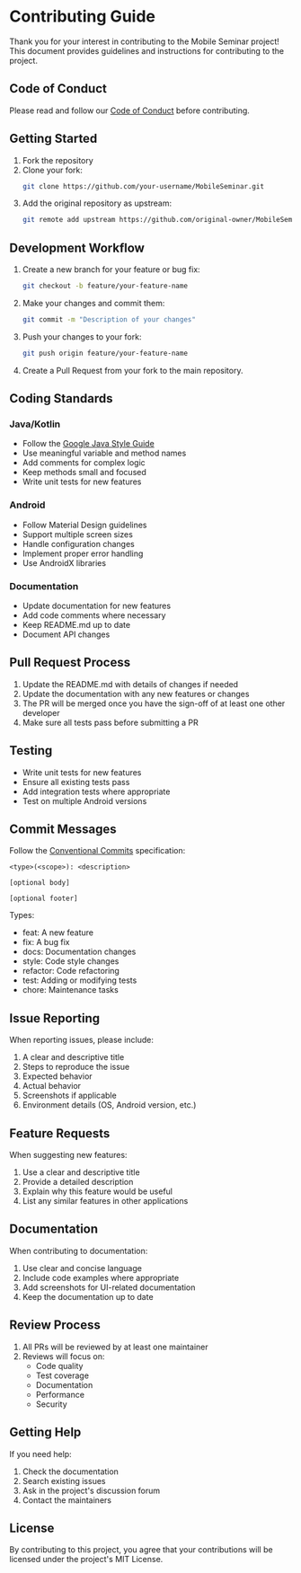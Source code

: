 # Contributing Guide

Thank you for your interest in contributing to the Mobile Seminar project! This document provides guidelines and instructions for contributing to the project.

## Code of Conduct

Please read and follow our [Code of Conduct](CODE_OF_CONDUCT.md) before contributing.

## Getting Started

1. Fork the repository
2. Clone your fork:
   ```bash
   git clone https://github.com/your-username/MobileSeminar.git
   ```
3. Add the original repository as upstream:
   ```bash
   git remote add upstream https://github.com/original-owner/MobileSeminar.git
   ```

## Development Workflow

1. Create a new branch for your feature or bug fix:
   ```bash
   git checkout -b feature/your-feature-name
   ```

2. Make your changes and commit them:
   ```bash
   git commit -m "Description of your changes"
   ```

3. Push your changes to your fork:
   ```bash
   git push origin feature/your-feature-name
   ```

4. Create a Pull Request from your fork to the main repository.

## Coding Standards

### Java/Kotlin

- Follow the [Google Java Style Guide](https://google.github.io/styleguide/javaguide.html)
- Use meaningful variable and method names
- Add comments for complex logic
- Keep methods small and focused
- Write unit tests for new features

### Android

- Follow Material Design guidelines
- Support multiple screen sizes
- Handle configuration changes
- Implement proper error handling
- Use AndroidX libraries

### Documentation

- Update documentation for new features
- Add code comments where necessary
- Keep README.md up to date
- Document API changes

## Pull Request Process

1. Update the README.md with details of changes if needed
2. Update the documentation with any new features or changes
3. The PR will be merged once you have the sign-off of at least one other developer
4. Make sure all tests pass before submitting a PR

## Testing

- Write unit tests for new features
- Ensure all existing tests pass
- Add integration tests where appropriate
- Test on multiple Android versions

## Commit Messages

Follow the [Conventional Commits](https://www.conventionalcommits.org/) specification:

```
<type>(<scope>): <description>

[optional body]

[optional footer]
```

Types:
- feat: A new feature
- fix: A bug fix
- docs: Documentation changes
- style: Code style changes
- refactor: Code refactoring
- test: Adding or modifying tests
- chore: Maintenance tasks

## Issue Reporting

When reporting issues, please include:

1. A clear and descriptive title
2. Steps to reproduce the issue
3. Expected behavior
4. Actual behavior
5. Screenshots if applicable
6. Environment details (OS, Android version, etc.)

## Feature Requests

When suggesting new features:

1. Use a clear and descriptive title
2. Provide a detailed description
3. Explain why this feature would be useful
4. List any similar features in other applications

## Documentation

When contributing to documentation:

1. Use clear and concise language
2. Include code examples where appropriate
3. Add screenshots for UI-related documentation
4. Keep the documentation up to date

## Review Process

1. All PRs will be reviewed by at least one maintainer
2. Reviews will focus on:
   - Code quality
   - Test coverage
   - Documentation
   - Performance
   - Security

## Getting Help

If you need help:

1. Check the documentation
2. Search existing issues
3. Ask in the project's discussion forum
4. Contact the maintainers

## License

By contributing to this project, you agree that your contributions will be licensed under the project's MIT License. 
